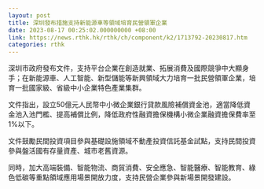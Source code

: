 ```yaml
---
layout: post
title: 深圳發布措施支持新能源車等領域培育民營領軍企業
date: 2023-08-17 00:25:02.000000000 +08:00
link: https://news.rthk.hk/rthk/ch/component/k2/1713792-20230817.htm
categories: rthk
---
```


深圳市政府發布文件，支持平台企業在創造就業、拓展消費及國際競爭中大顯身手；在新能源車、人工智能、新型儲能等新興領域大力培育一批民營領軍企業，培育一批國家級、省級中小企業特色產業集群。

文件指出，設立50億元人民幣中小微企業銀行貸款風險補償資金池，適當降低資金池入池門檻、提高補償比例，降低政府性融資擔保機構小微企業融資擔保費率至1%以下。

文件鼓勵民間投資項目參與基礎設施領域不動產投資信託基金試點，支持民間投資參與盤活國有存量資產、城市老舊資源。

同時，加大高端裝備、智能物流、商貿消費、安全應急、智能醫療、智能教育、綠色低碳等重點領域應用場景開放力度，支持民營企業參與新場景開發建設。
